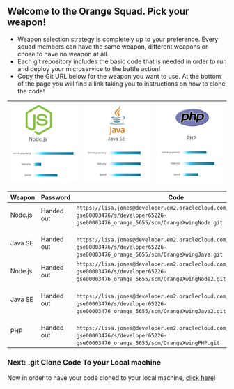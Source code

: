 ## Welcome to the Orange Squad. Pick your weapon! ##

+ Weapon selection strategy is completely up to your preference. Every squad members can have the same weapon, different weapons or chose to have no weapon at all.
+ Each git repository includes the basic code that is needed in order to run and deploy your microservice to the battle action!
+ Copy the Git URL below for the weapon you want to use. At the bottom of the page you will find a link taking you to instructions on how to clone the code!

| ![Red Squad](nodejs.png)  | ![Blue Squad](javase.png) | ![Black Squad](php.png) |
|:---:|:---:|:---:|

| Weapon        | Password     | Code  |
| ------------- |-------------| -----|
| Node.js      | Handed out | ``` https://lisa.jones@developer.em2.oraclecloud.com/developer65226-gse00003476/s/developer65226-gse00003476_orange_5655/scm/OrangeXwingNode.git ``` |
| Java SE      | Handed out      |   ```  https://lisa.jones@developer.em2.oraclecloud.com/developer65226-gse00003476/s/developer65226-gse00003476_orange_5655/scm/OrangeXwingJava.git ``` |
| Node.js      | Handed out | ``` https://lisa.jones@developer.em2.oraclecloud.com/developer65226-gse00003476/s/developer65226-gse00003476_orange_5655/scm/OrangeXwingNode2.git ``` |
| Java SE      | Handed out      |   ```  https://lisa.jones@developer.em2.oraclecloud.com/developer65226-gse00003476/s/developer65226-gse00003476_orange_5655/scm/OrangeXwingJava2.git ``` |
| PHP | Handed out      |  ```  https://lisa.jones@developer.em2.oraclecloud.com/developer65226-gse00003476/s/developer65226-gse00003476_orange_5655/scm/OrangeXwingPHP.git ``` |

### Next: .git Clone Code To your Local machine ###

Now in order to have your code cloned to your local machine, [click here](../clonecode.md)!
